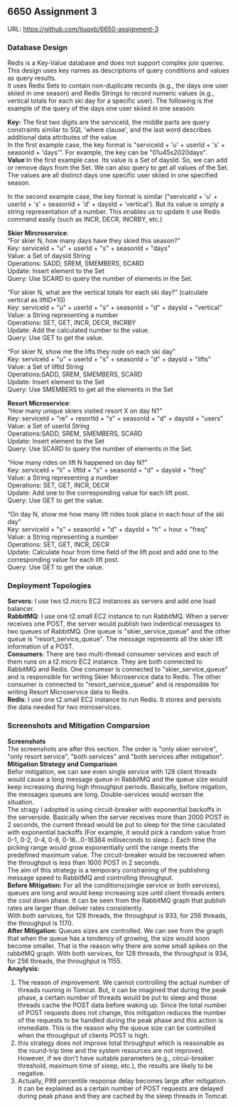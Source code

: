 ## 6650 Assignment 3 ##

URL: <a/>https://github.com/tjuqxb/6650-assignment-3</a>  

### Database Design ###

Redis is a Key-Value database and does not support complex join queries. This design uses key names as descriptions of query conditions and values as query results.    
It uses Redis Sets to contain non-duplicate records (e.g., the days one user skiied in one season) and Redis Strings to record numeric values (e.g., vertical totals for each ski day for a specific user).
The following is the example of the query of the days one user skiied in one season:  

**Key:** The first two digits are the serviceId, the middle parts are query constraints similar to SQL 'where clause', and the last word describes additional data attributes of the value.   
In the first example case, the key format is "serviceId + 'u' + userId + 's' + seasonId + 'days'". For example, the key can be "01u45s2020days".  
**Value**:In the first example case. Its value is a Set of daysId. So, we can add or remove days from the Set. We can also query to get all values of the Set. The values are all distinct days one specific user skiied in one specified season.  
 
In the second example case, the key format is similar ("serviceId + 'u' + userId + 's' + seasonId + 'd' + daysId + 'vertical'). But its value is simply a string representation of a number. This enables us to update it use Redis command easily (such as INCR, DECR, INCRBY, etc.)

**Skier Mircroservice**:  
“For skier N, how many days have they skied this season?”  
Key: serviceId + "u" + userId + "s" + seasonId + "days"  
Value: a Set of daysId String  
Operations: SADD, SREM, SMEMBERS, SCARD   
Update: Insert element to the Set   
Query: Use SCARD to query the number of elements in the Set.  

“For skier N, what are the vertical totals for each ski day?” (calculate vertical as liftID*10)  
Key: serviceId + "u" + userId + "s" + seasonId + "d" + daysId + "vertical"  
Value: a String representing a number   
Operations:  SET, GET, INCR, DECR, INCRBY  
Update: Add the calculated number to the value.  
Query:  Use GET to get the value.  

“For skier N, show me the lifts they rode on each ski day”  
Key: serviceId + "u" + userId + "s" + seasonId + "d" + daysId + "lifts"  
Value: a Set of liftId String  
Operations:SADD, SREM, SMEMBERS, SCARD    
Update: Insert element to the Set   
Query: Use SMEMBERS to get all the elements in the Set  

**Resort Microservice**:  
“How many unique skiers visited resort X on day N?”  
Key: serviceId + "re" + resortId + "s" + seasonId + "d" + daysId + "users"  
Value: a Set of userId String  
Operations:SADD, SREM, SMEMBERS, SCARD   
Update: Insert element to the Set  
Query: Use SCARD to query the number of elements in the Set.  

“How many rides on lift N happened on day N?”  
Key: serviceId + "li" + liftId + "s" + seasonId + "d" + daysId + "freq"  
Value: a String representing a number  
Operations: SET, GET, INCR, DECR  
Update: Add one to the corresponding value for each lift post.  
Query: Use GET to get the value.   

“On day N, show me how many lift rides took place in each hour of the ski day”  
Key: serviceId + "s" + seasonId + "d" + daysId + "h" + hour + "freq"  
Value: a String representing a number  
Operations: SET, GET, INCR, DECR  
Update: Calculate hour from time field of the lift post and add one to the corresponding value for each lift post.    
Query: Use GET to get the value.  

### Deployment Topologies  ###
**Servers**:
I use two t2.micro EC2 instances as servers and add one load balancer.   
**RabbitMQ**:
I use one t2.small EC2 instance to run RabbitMQ. 
When a server receives one POST, the server would publish two indentical messages to two queues of RabbitMQ. One queue is "skier\_service\_queue" and the other queue is "resort\_service\_queue". The message represents all the skier lift information of a POST.  
**Consumers**:
There are two multi-thread consumer services and each of them runs on a t2.micro EC2 instance. They are both connected to RabbitMQ and Redis. One conumser is connected to "skier\_service\_queue" and is responsible for writing Skier Microservice data to Redis. The other consumer is connected to  "resort\_service\_queue" and is responsible for writing Resort Microservice data to Redis.  
**Redis**:
I use one t2.small EC2 instance to run Redis. It stores and persists the data needed for two mirroservices.  

### Screenshots and Mitigation Comparsion ###
**Screenshots**  
The screenshots are after this section. The order is "only skier service", "only resort service", "both services" and "both services after mitigation".  
**Mitigation Strategy and Comparison**  
Befor mitigation, we can see even single service with 128 client threads would cause a long message queue in RabbitMQ and the queue size would keep increasing during high throughput periods. Basically, before migation, the messages queues are long. Double-services would worsen the situation.   
The stragy I adopted is using circuit-breaker with exponential backoffs in the serverside. Basically when the server receives more than 2000 POST in 2 seconds, the current thread would be put to sleep for the time caculated with exponential backoffs (For example, it would pick a random value from 0-1, 0-2, 0-4, 0-8, 0-16...0-16384 milliseconds to sleep.). Each time the picking range would grow exponentially until the range meets the predefined maximum value. The circuit-breaker would be recovered when the throughput is less than 1600 POST in 2 seconds.     
The aim of this strategy is a temporary constraining of the publishing message speed to RabbitMQ and controlling throughput.   
**Before Mitigation:** For all the conditions(single service or both services), queues are long and would keep increasing size until client threads enters the cool down phase. It can be seen from the RabbitMQ graph that publish rates are larger than deliver rates consistently.    
With both services, for 128 threads, the throughput is 933, for 256 threads, the throughput is 1170.  
**After Mitigation:** Queues sizes are controlled. We can see from the graph that when the queue has a tendency of growing, the size would soon become smaller. That is the reason why there are some small spikes on the rabbitMQ graph. 
With both services, for 128 threads, the throughput is 934, for 256 threads, the throughput is 1155.  
**Anaylysis:**   
1. The reason of improvement. We cannot controlling the actual number of threads ruuning in Tomcat. But, it can be imagined that during the peak phase, a certain number of threads would be put to sleep and those threads cache the POST data before waking up. Since the total number of POST requests does not change, this mitigation reduces the number of the requests to be handled during the peak phase and this action is immediate. This is the reason why the queue size can be controlled when the throughput of clients POST is high.  
2. this strategy does not improve total throughput which is reasonable as the round-trip time and the system resources are not improved. However, if we don't have suitable parameters (e.g., circui-breaker threshold, maximum time of sleep, etc.), the results are likely to be negative.  
3. Actually, P99 percentile response delay becomes large after mitigation. It can be explained as a certain number of POST requests are delayed during peak phase and they are cached by the sleep threads in Tomcat. 

    